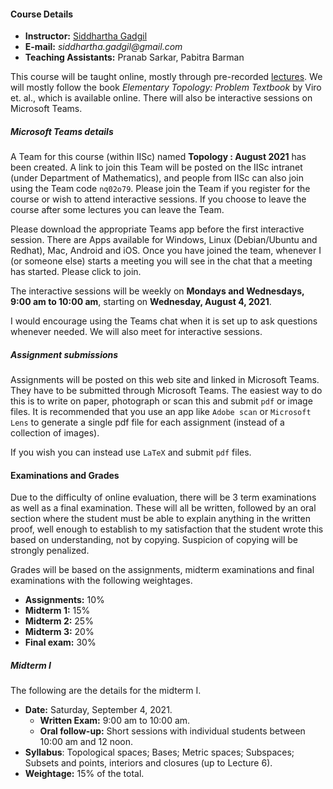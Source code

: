 #### Course Details
  
* __Instructor:__ [Siddhartha Gadgil](http://math.iisc.ac.in/~gadgil)
* __E-mail:__ _siddhartha.gadgil@gmail.com_
* __Teaching Assistants:__ Pranab Sarkar, Pabitra Barman

This course will be taught online, mostly through pre-recorded [lectures](./all-lectures/). We will mostly follow the book _Elementary Topology: Problem Textbook_ by Viro et. al., which is available online. There will also be interactive sessions on Microsoft Teams.

##### Microsoft Teams details

A Team for this course (within IISc) named __Topology : August 2021__ has been created. A link to join this Team will be posted on the IISc intranet (under Department of Mathematics), and people from IISc can also join using the Team code `nq02o79`. Please join the Team if you register for the course or wish to attend interactive sessions. If you choose to leave the course after some lectures you can leave the Team.

Please download the appropriate Teams app before the first interactive session. There are Apps available for Windows, Linux (Debian/Ubuntu and Redhat), Mac, Android and iOS. Once you have joined the team, whenever I (or someone else) starts a meeting  you will see in the chat that a meeting has started. Please click to join.

The interactive sessions will be weekly on __Mondays and Wednesdays, 9:00 am to 10:00 am__, starting on __Wednesday, August 4, 2021__.

I would encourage using the Teams chat when it is set up to ask questions whenever needed.  We will also meet for interactive sessions.

##### Assignment submissions

Assignments will be posted on this web site and linked in Microsoft Teams. They have to be submitted through Microsoft Teams. The easiest way to do this is to write on paper, photograph or scan this and submit `pdf` or image files. It is recommended that you use an app like `Adobe scan` or `Microsoft Lens` to generate a single pdf file for each assignment (instead of a collection of images).

If you wish you can instead use `LaTeX` and submit `pdf` files.

#### Examinations and Grades

Due to the difficulty of online evaluation, there will be 3 term examinations as well as a final examination. These will all be written, followed by an oral section where the student must be able to explain anything in the written proof, well enough to establish to my satisfaction that the student wrote this based on understanding, not by copying. Suspicion of copying will be strongly penalized.

Grades will be based on the  assignments, midterm examinations and final examinations with the following weightages.

* __Assignments:__ 10%
* __Midterm 1:__ 15%
* __Midterm 2:__ 25%
* __Midterm 3:__ 20%
* __Final exam:__ 30%

##### Midterm I

The following are the details for the midterm I.

* __Date:__ Saturday, September 4, 2021.
    * __Written Exam:__ 9:00 am to 10:00 am.
    * __Oral follow-up:__ Short sessions with individual students between 10:00 am and 12 noon.
* __Syllabus__: Topological spaces; Bases; Metric spaces; Subspaces; Subsets and points, interiors and closures (up to Lecture 6).
* __Weightage:__ 15% of the total.
